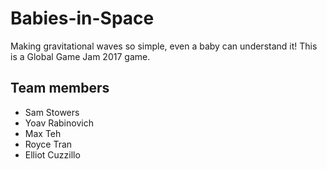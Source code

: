 # Babies-in-Space
Making gravitational waves so simple, even a baby can understand it! This is a Global Game Jam 2017 game.

## Team members
* Sam Stowers
* Yoav Rabinovich
* Max Teh
* Royce Tran
* Elliot Cuzzillo
